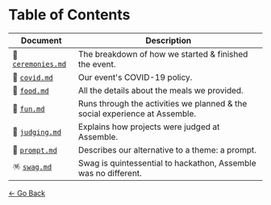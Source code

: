 # Table of Contents

| Document | Description |
| --- | --- |
| 👋 [`ceremonies.md`](ceremonies.md) | The breakdown of how we started & finished the event. | 
| 🦠 [`covid.md`](covid.md) | Our event's COVID-19 policy. | 
| 🌮 [`food.md`](food.md) | All the details about the meals we provided. | 
| 🥳 [`fun.md`](fun.md) | Runs through the activities we planned & the social experience at Assemble. | 
| 👏 [`judging.md`](judging.md) | Explains how projects were judged at Assemble. | 
| 🥠 [`prompt.md`](prompt.md) | Describes our alternative to a theme: a prompt. | 
| 🪅 [`swag.md`](swag.md) | Swag is quintessential to hackathon, Assemble was no different. | 

[← Go Back](/README.md)